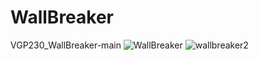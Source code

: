 # WallBreaker
VGP230_WallBreaker-main
![WallBreaker](https://github.com/Cord-503/WallBreaker/assets/65462583/c91f5014-e200-440a-addb-42795fa52a2c)
![wallbreaker2](https://github.com/Cord-503/WallBreaker/assets/65462583/71a97808-f572-4226-af00-879e492eca45)
